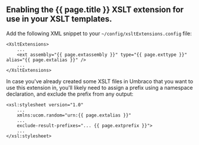 ## Enabling the {{ page.title }} XSLT extension for use in your XSLT templates.

Add the following XML snippet to your `~/config/xsltExtensions.config` file:

	<XsltExtensions>
		...
		<ext assembly="{{ page.extassembly }}" type="{{ page.exttype }}" alias="{{ page.extalias }}" />
		...
	</XsltExtensions>

In case you've already created some XSLT files in Umbraco that you want to use this extension in, you'll likely need
to assign a prefix using a namespace declaration, and exclude the prefix from any output:

	<xsl:stylesheet version="1.0"
		...
		xmlns:ucom.random="urn:{{ page.extalias }}"
		...
		exclude-result-prefixes="... {{ page.extprefix }}">
		...
	</xsl:stylesheet>
